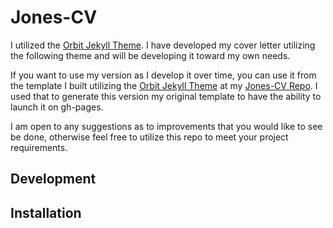 # Jones-CV

I utilized the [Orbit Jekyll Theme](https://github.com/sharu725/online-cv/). I have developed my cover letter utilizing the following theme and will be
developing it toward my own needs. 

If you want to use my version as I develop it over time, you can use it from the template I built utilizing the [Orbit Jekyll Theme](https://github.com/sharu725/online-cv) at my [Jones-CV Repo](https://github.com/bigboss424/jones-cv/). I used that to generate this version my original template to have the ability to launch it on gh-pages. 

I am open to any suggestions as to improvements that you would like to see be done, otherwise feel free to utilize this repo to meet your project requirements. 

## Development 


## Installation 

